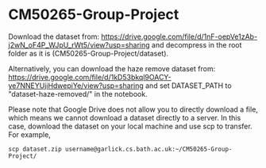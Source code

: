 # CM50265-Group-Project

Download the dataset from: https://drive.google.com/file/d/1nF-oepVe1zAb-j2wN_oF4P_WJpU_rWt5/view?usp=sharing and decompress in the root folder as it is (CM50265-Group-Project/dataset). 

Alternatively, you can download the haze remove dataset from: https://drive.google.com/file/d/1kD53bkql9OACY-ye7NNEYUjiHdwepiYe/view?usp=sharing and set DATASET_PATH to "dataset-haze-removed/" in the notebook.


Please note that Google Drive does not allow you to directly download a file, which means we cannot download a dataset directly to a server. In this case, download the dataset on your local machine and use scp to transfer. For example,

```scp dataset.zip username@garlick.cs.bath.ac.uk:~/CM50265-Group-Project/```
